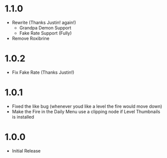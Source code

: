 # 1.1.0
- Rewrite (Thanks Justin! again!)
  - Grandpa Demon Support
  - Fake Rate Support (Fully)
- Remove Roxibrine
  
# 1.0.2
- Fix Fake Rate (Thanks Justin!)
  
# 1.0.1
- Fixed the like bug (whenever youd like a level the fire would move down)
- Make the Fire in the Daily Menu use a clipping node if Level Thumbnails is installed

# 1.0.0
- Initial Release
